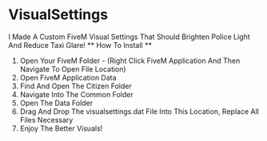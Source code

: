 # VisualSettings
I Made A Custom FiveM Visual Settings That Should Brighten Police Light And Reduce Taxi Glare!
** How To Install **
1. Open Your FiveM Folder - (Right Click FiveM Application And Then Navigate To Open File Location)
2. Open FiveM Application Data
3. Find And Open The Citizen Folder
5. Navigate Into The Common Folder
6. Open The Data Folder
7. Drag And Drop The visualsettings.dat File Into This Location, Replace All Files Necessary
8. Enjoy The Better Visuals! 
